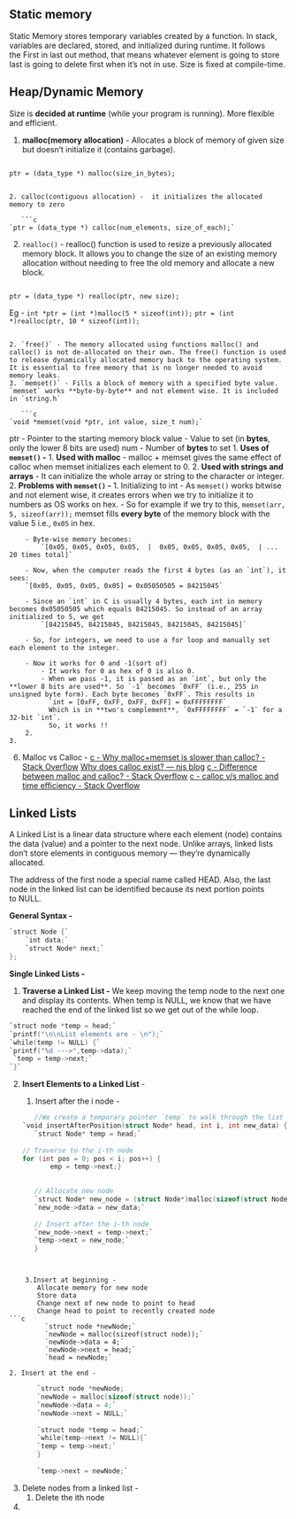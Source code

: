 
## Static memory 
Static Memory stores temporary variables created by a function. In stack, variables are declared, stored, and initialized during runtime. It follows the First in last out method, that means whatever element is going to store last is going to delete first when it’s not in use. Size is fixed at compile-time.
## Heap/Dynamic Memory
Size is **decided at runtime** (while your program is running). More flexible and efficient.
1. **malloc(memory allocation)** - Allocates a block of memory of given size but doesn’t initialize it (contains garbage).
   
   ```c
`ptr = (data_type *) malloc(size_in_bytes);`
```

2. calloc(contiguous allocation) -  it initializes the allocated memory to zero 
   
   ```c
`ptr = (data_type *) calloc(num_elements, size_of_each);`
```

2. `realloc()` - realloc() function is used to resize a previously allocated memory block. It allows you to change the size of an existing memory allocation without needing to free the old memory and allocate a new block.
   
   ```c
`ptr = (data_type *) realloc(ptr, new size);`
   
   Eg - `int *ptr = (int *)malloc(5 * sizeof(int));` 
	   `ptr = (int *)realloc(ptr, 10 * sizeof(int));`
```

2. `free()` - The memory allocated using functions malloc() and calloc() is not de-allocated on their own. The free() function is used to release dynamically allocated memory back to the operating system. It is essential to free memory that is no longer needed to avoid memory leaks.
3. `memset()` - Fills a block of memory with a specified byte value. `memset` works **byte-by-byte** and not element wise. It is included in `string.h` 
   
   ```c
`void *memset(void *ptr, int value, size_t num);`
```

   ptr - Pointer to the starting memory block
   value - Value to set (in **bytes**, only the lower 8 bits are used)
   num - Number of **bytes** to set
	1. **Uses of `memset()` -** 
		1. **Used with malloc** - malloc + memset gives the same effect of calloc when memset initializes each element to 0.
		2. **Used with strings and arrays** - It can initialize the whole array or string to the character or integer. 
	2. **Problems with `memset()` -** 
		1. Initializing to int -  As `memset()` works bitwise and not element wise, it creates errors when we try to initialize it to numbers as OS works on hex.
		   - So for example if we try to this, 
		    `memset(arr, 5, sizeof(arr));`
		    memset fills **every byte** of the memory block with the value 5 i.e., `0x05` in hex. 

		- Byte-wise memory becomes:
		    `[0x05, 0x05, 0x05, 0x05,  |  0x05, 0x05, 0x05, 0x05,  | ... 20 times total]`

		- Now, when the computer reads the first 4 bytes (as an `int`), it sees:
		`[0x05, 0x05, 0x05, 0x05] = 0x05050505 = 84215045`

		- Since an `int` in C is usually 4 bytes, each int in memory becomes 0x05050505 which equals 84215045. So instead of an array initialized to 5, we get 
		    `[84215045, 84215045, 84215045, 84215045, 84215045]`
		
		- So, for integers, we need to use a for loop and manually set each element to the integer. 

		- Now it works for 0 and -1(sort of) 
			- It works for 0 as hex of 0 is also 0.
			- When we pass -1, it is passed as an `int`, but only the **lower 8 bits are used**. So `-1` becomes `0xFF` (i.e., 255 in unsigned byte form). Each byte becomes `0xFF`. This results in 
			  `int = [0xFF, 0xFF, 0xFF, 0xFF] = 0xFFFFFFFF`
			  Which is in **two's complement**, `0xFFFFFFFF` = `-1` for a 32-bit `int`. 
			  So, it works !!
		2. 
	3. 
6. Malloc vs Calloc - 
   [c - Why malloc+memset is slower than calloc? - Stack Overflow](https://stackoverflow.com/questions/2688466/why-mallocmemset-is-slower-than-calloc)
   [Why does calloc exist? — njs blog](https://vorpus.org/blog/why-does-calloc-exist/)
   [c - Difference between malloc and calloc? - Stack Overflow](https://stackoverflow.com/questions/1538420/difference-between-malloc-and-calloc)
   [c - calloc v/s malloc and time efficiency - Stack Overflow](https://stackoverflow.com/questions/2605476/calloc-v-s-malloc-and-time-efficiency)


## Linked Lists

A Linked List is a linear data structure where each element (node) contains the data (value) and a pointer to the next node. Unlike arrays, linked lists don’t store elements in contiguous memory — they’re dynamically allocated.

The address of the first node a special name called HEAD. Also, the last node in the linked list can be identified because its next portion points to NULL.

**General Syntax -** 
```c
`struct Node {`
    `int data;`
    `struct Node* next;`
};
```


**Single Linked Lists -** 
1. **Traverse a Linked List -** We keep moving the temp node to the next one and display its contents. When temp is NULL, we know that we have reached the end of the linked list so we get out of the while loop.
   
```c
`struct node *temp = head;`
`printf("\n\nList elements are - \n");`
`while(temp != NULL) {`
`printf("%d --->",temp->data);`
 `temp = temp->next;`
`}`
```


2. **Insert Elements to a Linked List** - 
	1. Insert after the i node - 
	   
	```c
	   //We create a temporary pointer `temp` to walk through the list starting from the head.
	`void insertAfterPosition(struct Node* head, int i, int new_data) {`
	   `struct Node* temp = head;`
	   
	// Traverse to the i-th node
	for (int pos = 0; pos < i; pos++) {
		   emp = temp->next;}

	  
	   // Allocate new node
	   `struct Node* new_node = (struct Node*)malloc(sizeof(struct Node));`
	   `new_node->data = new_data;`
	   
	   // Insert after the i-th node
	   `new_node->next = temp->next;`
	   `temp->next = new_node;`
	   }
```

	   
	3.Insert at beginning - 
	   Allocate memory for new node
	   Store data
	   Change next of new node to point to head
	   Change head to point to recently created node
```c
	     `struct node *newNode;`
	     `newNode = malloc(sizeof(struct node));`
	     `newNode->data = 4;`
	     `newNode->next = head;`
	     `head = newNode;`
```

	2. Insert at the end - 
```c
	   `struct node *newNode;
	   `newNode = malloc(sizeof(struct node));`
	   `newNode->data = 4;`
	   `newNode->next = NULL;`
	   
	   `struct node *temp = head;`
	   `while(temp->next != NULL){`
	   `temp = temp->next;`
	   }
	   
	   `temp->next = newNode;` 
```

3. Delete nodes from a linked list  - 
	1. Delete the ith node
4. 
